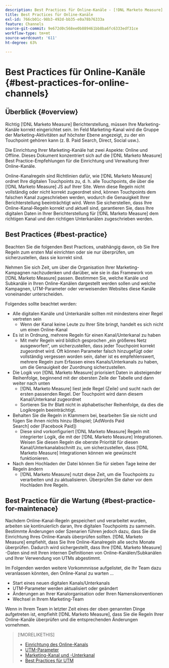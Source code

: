 ```yaml
---
description: Best Practices für Online-Kanäle - [!DNL Marketo Measure]
title: Best Practices für Online-Kanäle
exl-id: 766cb01c-98b3-492d-bb35-e0a78b76333a
feature: Channels
source-git-commit: 9e672d0c568ee0b889461bb8ba6fc6333edf31ce
workflow-type: tm+mt
source-wordcount: '611'
ht-degree: 63%

---
```


# Best Practices für Online-Kanäle {#best-practices-for-online-channels}

## Überblick {#overview}

Richtig [!DNL Marketo Measure] Berichterstellung, müssen Ihre Marketing-Kanäle korrekt eingerichtet sein. Im Feld Marketing-Kanal wird die Gruppe der Marketing-Aktivitäten auf höchster Ebene angezeigt, zu der ein Touchpoint gehören kann (z. B. Paid Search, Direct, Social usw.).

Die Einrichtung Ihrer Marketing-Kanäle hat zwei Aspekte: Online und Offline. Dieses Dokument konzentriert sich auf die [!DNL Marketo Measure] Best Practice-Empfehlungen für die Einrichtung und Verwaltung Ihrer Online-Kanäle.

Online-Kanalregeln sind Richtlinien dafür, wie [!DNL Marketo Measure] ordnet Ihre digitalen Touchpoints zu, d. h. alle Touchpoints, die über die [!DNL Marketo Measure] JS auf Ihrer Site. Wenn diese Regeln nicht vollständig oder nicht korrekt zugeordnet sind, können Touchpoints dem falschen Kanal zugeschrieben werden, wodurch die Genauigkeit Ihrer Berichterstellung beeinträchtigt wird. Wenn Sie sicherstellen, dass Ihre Online-Kanal-Regeln korrekt und aktuell sind, garantieren Sie, dass Ihre digitalen Daten in Ihrer Berichterstellung für [!DNL Marketo Measure] dem richtigen Kanal und den richtigen Unterkanälen zugeschrieben werden.

## Best Practices {#best-practice}

Beachten Sie die folgenden Best Practices, unabhängig davon, ob Sie Ihre Regeln zum ersten Mal einrichten oder sie nur überprüfen, um sicherzustellen, dass sie korrekt sind.

Nehmen Sie sich Zeit, um über die Organisation Ihrer Marketing-Kampagnen nachzudenken und darüber, wie sie in das Framework von [!DNL Marketo Measure] passen. Bestimmen Sie, welche Kanäle und Subkanäle in Ihren Online-Kanälen dargestellt werden sollen und welche Kampagnen, UTM-Parameter oder verweisenden Websites diese Kanäle voneinander unterscheiden.

Folgendes sollte beachtet werden:

* Alle digitalen Kanäle und Unterkanäle sollten mit mindestens einer Regel vertreten sein
   * Wenn der Kanal keine Leute zu Ihrer Site bringt, handelt es sich nicht um einen Online-Kanal
* Es ist in Ordnung, mehrere Regeln für einen Kanal/Unterkanal zu haben
   * Mit mehr Regeln wird bildlich gesprochen „ein größeres Netz ausgeworfen“, um sicherzustellen, dass jeder Touchpoint korrekt zugeordnet wird. Oft können Parameter falsch hinzugefügt oder vollständig vergessen worden sein, daher ist es empfehlenswert, mehrere Regeln zum Erfassen eines Kanals/Unterkanals zu haben, um die Genauigkeit der Zuordnung sicherzustellen.
* Die Logik von [!DNL Marketo Measure] priorisiert Daten in absteigender Reihenfolge, beginnend mit der obersten Zeile der Tabelle und dann weiter nach unten
   * [!DNL Marketo Measure] liest jede Regel (Zeile) und sucht nach der ersten passenden Regel. Der Touchpoint wird dann diesem Kanal/Unterkanal zugeordnet
   * Sortieren Sie Ihr Blatt nicht in alphabetischer Reihenfolge, da dies die Logikregeln beeinträchtigt.
* Behalten Sie die Regeln in Klammern bei, bearbeiten Sie sie nicht und fügen Sie ihnen nichts hinzu (Beispiel; [AdWords Paid Search] oder [Facebook Paid])
   * Diese sind vorkonfiguriert [!DNL Marketo Measure] Regeln mit integrierter Logik, die mit der [!DNL Marketo Measure] Integrationen. Weisen Sie diesen Regeln die oberste Priorität für diesen Kanal/Unterkanalabschnitt zu, um sicherzustellen, dass [!DNL Marketo Measure] Integrationen können wie gewünscht funktionieren.
* Nach dem Hochladen der Datei können Sie für sieben Tage keine der Regeln ändern
   * [!DNL Marketo Measure] nutzt diese Zeit, um die Touchpoints zu verarbeiten und zu aktualisieren. Überprüfen Sie daher vor dem Hochladen Ihre Regeln.

## Best Practice für die Wartung {#best-practice-for-maintenace}

Nachdem Online-Kanal-Regeln gespeichert und verarbeitet wurden, arbeiten sie kontinuierlich daran, Ihre digitalen Touchpoints zu sammeln. Bestimmte Änderungen oder Szenarien führen jedoch dazu, dass Sie die Einrichtung Ihres Online-Kanals überprüfen sollten. [!DNL Marketo Measure] empfiehlt, dass Sie Ihre Online-Kanalregeln alle sechs Monate überprüfen. Dadurch wird sichergestellt, dass Ihre [!DNL Marketo Measure] -Daten sind mit Ihren internen Definitionen von Online-Kanälen/Subkanälen und Ihrer Verwendung von UTMs abgestimmt.

Im Folgenden werden weitere Vorkommnisse aufgelistet, die Ihr Team dazu veranlassen könnten, den Online-Kanal zu warten …

* Start eines neuen digitalen Kanals/Unterkanals
* UTM-Parameter werden aktualisiert oder geändert
* Änderungen an Ihrer Kanalorganisation oder Ihren Namenskonventionen
* Wechsel in Ihrem Marketing-Team

Wenn in Ihrem Team in letzter Zeit eines der oben genannten Dinge aufgetreten ist, empfiehlt [!DNL Marketo Measure], dass Sie die Regeln Ihrer Online-Kanäle überprüfen und die entsprechenden Änderungen vornehmen.

>[!MORELIKETHIS]
>
>* [Einrichtung des Online-Kanals](/help/channel-tracking-and-setup/online-channels/online-custom-channel-setup.md)
>* [UTM-Parameter](/help/channel-tracking-and-setup/online-channels/utm-parameters.md)
>* [Marketing-Kanal und -Unterkanal](/help/channel-tracking-and-setup/online-channels/marketing-channels-and-subchannels.md)
>* [Best Practices für UTM](/help/channel-tracking-and-setup/online-channels/best-practices-for-setting-up-utm-parameters.md)
